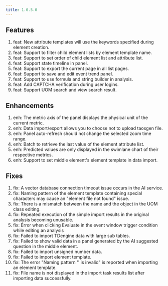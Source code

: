 ```yaml
---
title: 1.0.5.0
---
```


## Features
1. feat: New attribute templates will use the keywords specified during element creation.
1. feat: Support to filter child element lists by element template name.
1. feat: Support to set order of child element list and attribute list.
1. feat: Support state timeline in panel.
1. feat: Support to export the current page in all list pages.
1. feat: Support to save and edit event trend panel.
1. feat: Support to use formula and string builder in analysis.
1. feat: Add CAPTCHA verification during user logins.
1. feat: Support UOM search and view search result.

## Enhancements
1. enh: The metric axis of the panel displays the physical unit of the current metric.
1. enh: Data import/export allows you to choose not to upload taosgen file.
1. enh: Panel auto-refresh should not change the selected zoom time range.
1. enh: Batch to retrieve the last value of the element attribute list.
1. enh: Predicted values are only displayed in the swimlane chart of their respective metrics.
1. enh: Support to set middle element's element template in data import.

## Fixes
1. fix: A vector database connection timeout issue occurs in the AI service.
1. fix: Naming pattern of the element template containing special characters may cause an "element file not found" issue.
1. fix: There is a mismatch between the name and the object in the UOM class editing.
1. fix: Repeated execution of the simple import results in the original analysis becoming unusable.
1. fix: Error when clicking Evaluate in the event window trigger condition while editing an analysis
1. fix: Failed to import TDengine data with large sub tables.
1. fix: Failed to show valid data in a panel generated by the AI suggested question in the middle element. 
1. fix: Failed to import unsigned number data.
1. fix: Failed to import element template.
1. fix: The error "Naming pattern '' is invalid" is reported when importing an element template.
1. fix: File name is not displayed in the import task results list after importing data successfully.

